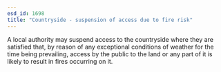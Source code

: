 ```yaml
---
esd_id: 1698
title: "Countryside - suspension of access due to fire risk"
---
```


A local authority may suspend access to the countryside where they are satisfied that, by reason of any exceptional conditions of weather for the time being prevailing, access by the public to the land or any part of it is likely to result in fires occurring on it.

